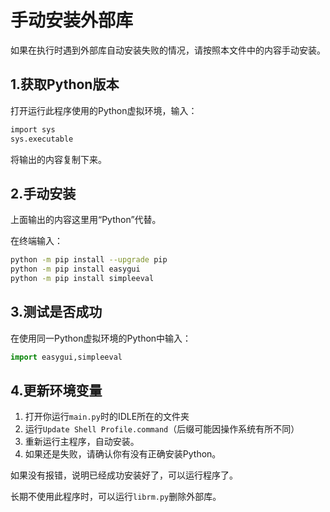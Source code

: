 # 手动安装外部库

如果在执行时遇到外部库自动安装失败的情况，请按照本文件中的内容手动安装。

## 1.获取Python版本

打开运行此程序使用的Python虚拟环境，输入：

~~~bash
import sys
sys.executable
~~~

将输出的内容复制下来。

## 2.手动安装

上面输出的内容这里用“Python”代替。

在终端输入：

~~~bash
python -m pip install --upgrade pip
python -m pip install easygui
python -m pip install simpleeval
~~~

## 3.测试是否成功

在使用同一Python虚拟环境的Python中输入：

~~~python
import easygui,simpleeval
~~~

## 4.更新环境变量

1. 打开你运行`main.py`时的IDLE所在的文件夹
2. 运行`Update Shell Profile.command`（后缀可能因操作系统有所不同）
3. 重新运行主程序，自动安装。
4. 如果还是失败，请确认你有没有正确安装Python。

如果没有报错，说明已经成功安装好了，可以运行程序了。

长期不使用此程序时，可以运行`librm.py`删除外部库。

